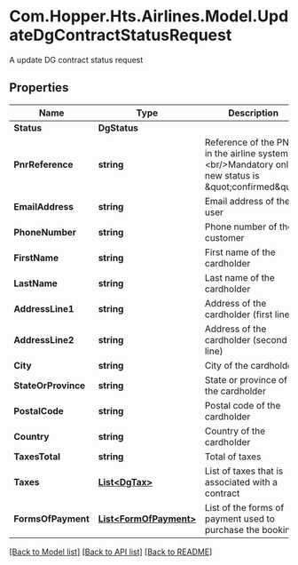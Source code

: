 # Com.Hopper.Hts.Airlines.Model.UpdateDgContractStatusRequest
A update DG contract status request

## Properties

Name | Type | Description | Notes
------------ | ------------- | ------------- | -------------
**Status** | **DgStatus** |  | 
**PnrReference** | **string** | Reference of the PNR in the airline system.&lt;br/&gt;Mandatory only if new status is \&quot;confirmed\&quot; | [optional] 
**EmailAddress** | **string** | Email address of the user | [optional] 
**PhoneNumber** | **string** | Phone number of the customer | [optional] 
**FirstName** | **string** | First name of the cardholder | [optional] 
**LastName** | **string** | Last name of the cardholder | [optional] 
**AddressLine1** | **string** | Address of the cardholder (first line) | [optional] 
**AddressLine2** | **string** | Address of the cardholder (second line) | [optional] 
**City** | **string** | City of the cardholder | [optional] 
**StateOrProvince** | **string** | State or province of the cardholder | [optional] 
**PostalCode** | **string** | Postal code  of the cardholder | [optional] 
**Country** | **string** | Country of the cardholder | [optional] 
**TaxesTotal** | **string** | Total of taxes | [optional] 
**Taxes** | [**List&lt;DgTax&gt;**](DgTax.md) | List of taxes that is associated with a contract | [optional] 
**FormsOfPayment** | [**List&lt;FormOfPayment&gt;**](FormOfPayment.md) | List of the forms of payment used to purchase the booking | [optional] 

[[Back to Model list]](../README.md#documentation-for-models) [[Back to API list]](../README.md#documentation-for-api-endpoints) [[Back to README]](../README.md)

